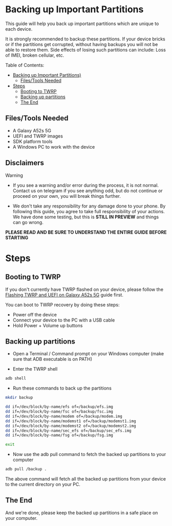 # Backing up Important Partitions

This guide will help you back up important partitions which are unique to each device.

It is strongly recommended to backup these partitions. If your device bricks or if the partitions get corrupted, without having backups you will
not be able to restore them. Side effects of losing such partitions can include: Loss of IMEI, broken cellular, etc.

Table of Contents:

* [Backing up Important Partitions)](#backing-up-Important-Partitions)
   * [Files/Tools Needed](#filestools-needed)
* [Steps](#steps)
   * [Booting to TWRP](#booting-to-twrp)
   * [Backing up partitions](#backing-up-partitions)
   * [The End](#the-end)

## Files/Tools Needed

- A Galaxy A52s 5G
- UEFI and TWRP images
- SDK platform tools
- A Windows PC to work with the device

## Disclaimers

> [!WARNING]
> - If you see a warning and/or error during the process, it is not normal. Contact us on telegram if you see anything odd, but do not continue or proceed on your own, you will break things further.
>
> - We don't take any responsibility for any damage done to your phone. By following this guide, you agree to take full responsibility of your actions. We have done some testing,
> but this is **STILL IN PREVIEW** and things can go wrong.

**PLEASE READ AND BE SURE TO UNDERSTAND THE ENTIRE GUIDE BEFORE STARTING**

# Steps

## Booting to TWRP

If you don't currently have TWRP flashed on your device, please follow the [Flashing TWRP and UEFI on Galaxy A52s 5G](Flash-UEFI-TWRP.md) guide first.

You can boot to TWRP recovery by doing these steps:

- Power off the device
- Connect your device to the PC with a USB cable
- Hold Power + Volume up buttons



## Backing up partitions

- Open a Terminal / Command prompt on your Windows computer (make sure that ADB executable is on PATH)

- Enter the TWRP shell

```bash
adb shell
```

- Run these commands to back up the partitions

```bash
mkdir backup

dd if=/dev/block/by-name/efs of=/backup/efs.img
dd if=/dev/block/by-name/fsc of=/backup/fsc.img
dd if=/dev/block/by-name/modem of=/backup/modem.img
dd if=/dev/block/by-name/modemst1 of=/backup/modemst1.img
dd if=/dev/block/by-name/modemst2 of=/backup/modemst2.img
dd if=/dev/block/by-name/sec_efs of=/backup/sec_efs.img
dd if=/dev/block/by-name/fsg of=/backup/fsg.img

exit
```

- Now use the adb pull command to fetch the backed up partitions to your computer

```bash
adb pull /backup .
```

The above command will fetch all the backed up partitions from your device to the current directory on your PC.

## The End

And we're done, please keep the backed up partitions in a safe place on your computer.

